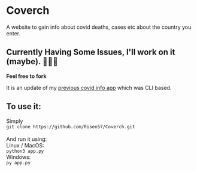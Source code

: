 # Coverch
A website to gain info about covid deaths, cases etc about the country you enter.

## Currently Having Some Issues, I'll work on it (maybe). 🤷🏽‍♂️
**Feel free to fork**

It is an update of my [previous covid info app](https://github.com/Risen57/Covid-Searcher/tree/main/covid-fetcher) which was CLI based.

## To use it:

Simply<br>
`git clone https://github.com/Risen57/Coverch.git`<br><br>
And run it using:<br>
Linux / MacOS:<br>
`python3 app.py`<br>
Windows:<br>
`py app.py`
